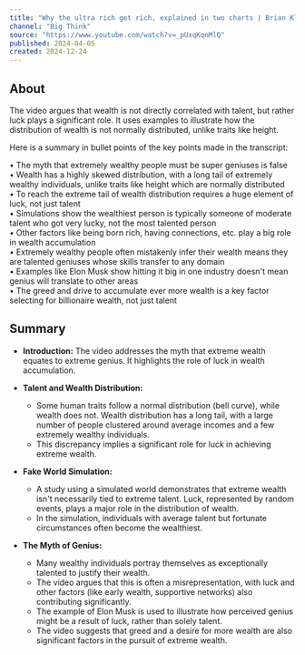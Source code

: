 ```yaml
---
title: "Why the ultra rich get rich, explained in two charts | Brian Klaas"
channel: "Big Think"
source: "https://www.youtube.com/watch?v=_pUxqKqnMlQ"
published: 2024-04-05
created: 2024-12-24
---
```

## About
The video argues that wealth is not directly correlated with talent, but rather luck plays a significant role.  It uses examples to illustrate how the distribution of wealth is not normally distributed, unlike traits like height.

Here is a summary in bullet points of the key points made in the transcript:

• The myth that extremely wealthy people must be super geniuses is false  
• Wealth has a highly skewed distribution, with a long tail of extremely wealthy individuals, unlike traits like height which are normally distributed  
• To reach the extreme tail of wealth distribution requires a huge element of luck, not just talent  
• Simulations show the wealthiest person is typically someone of moderate talent who got very lucky, not the most talented person  
• Other factors like being born rich, having connections, etc. play a big role in wealth accumulation  
• Extremely wealthy people often mistakenly infer their wealth means they are talented geniuses whose skills transfer to any domain  
• Examples like Elon Musk show hitting it big in one industry doesn't mean genius will translate to other areas  
• The greed and drive to accumulate ever more wealth is a key factor selecting for billionaire wealth, not just talent
## Summary
- **Introduction:** The video addresses the myth that extreme wealth equates to extreme genius. It highlights the role of luck in wealth accumulation.

- **Talent and Wealth Distribution:**
    * Some human traits follow a normal distribution (bell curve), while wealth does not. Wealth distribution has a long tail, with a large number of people clustered around average incomes and a few extremely wealthy individuals.
    * This discrepancy implies a significant role for luck in achieving extreme wealth.

- **Fake World Simulation:**
    * A study using a simulated world demonstrates that extreme wealth isn't necessarily tied to extreme talent.  Luck, represented by random events, plays a major role in the distribution of wealth.
    * In the simulation, individuals with average talent but fortunate circumstances often become the wealthiest.

- **The Myth of Genius:**
    * Many wealthy individuals portray themselves as exceptionally talented to justify their wealth.
    * The video argues that this is often a misrepresentation, with luck and other factors (like early wealth, supportive networks) also contributing significantly.
    * The example of Elon Musk is used to illustrate how perceived genius might be a result of luck, rather than solely talent.
    * The video suggests that greed and a desire for more wealth are also significant factors in the pursuit of extreme wealth.
